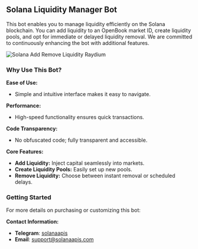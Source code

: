 ## Solana Liquidity Manager Bot

This bot enables you to manage liquidity efficiently on the Solana blockchain. You can add liquidity to an OpenBook market ID, create liquidity pools, and opt for immediate or delayed liquidity removal. We are committed to continuously enhancing the bot with additional features.

![Solana Add Remove Liquidity Raydium](https://i.ibb.co/gRsjN9r/raydium-liquidity-remover-adder.png)

### Why Use This Bot?

**Ease of Use:**
- Simple and intuitive interface makes it easy to navigate.

**Performance:**
- High-speed functionality ensures quick transactions.

**Code Transparency:**
- No obfuscated code; fully transparent and accessible.

**Core Features:**
- **Add Liquidity:** Inject capital seamlessly into markets.
- **Create Liquidity Pools:** Easily set up new pools.
- **Remove Liquidity:** Choose between instant removal or scheduled delays.

### Getting Started

For more details on purchasing or customizing this bot:

**Contact Information:**
- **Telegram**: [solanaapis](https://t.me/solanaapis)
- **Email**: [support@solanaapis.com](mailto:support@solanaapis.com)
